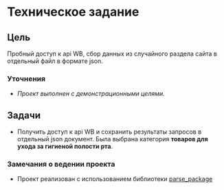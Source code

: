 # Техническое задание
## Цель
Пробный доступ к api WB, сбор данных из случайного раздела сайта в отдельный файл
в формате json.
### Уточнения
+ *Проект выполнен с демонстрационными целями.*
## Задачи
+ Получить доступ к api WB и сохранить результаты запросов в отдельный json документ.
Была выбрана категория **товаров для ухода за гигиеной полости рта**.
### Замечания о ведении проекта
+ Проект реализован с использованием библиотеки [parse_package](../parse_package)
